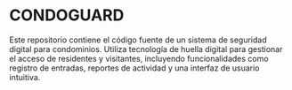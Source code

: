 # CONDOGUARD
Este repositorio contiene el código fuente de un sistema de seguridad digital para condominios. Utiliza tecnología de huella digital para gestionar el acceso de residentes y visitantes, incluyendo funcionalidades como registro de entradas, reportes de actividad y una interfaz de usuario intuitiva.
